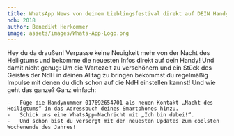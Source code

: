 ```yaml
---
title: WhatsApp News von deinem Lieblingsfestival direkt auf DEIN Handy
ndh: 2018
author: Benedikt Herkommer
image: assets/images/Whats-App-Logo.png
---
```

Hey du da draußen! Verpasse keine Neuigkeit mehr von der Nacht des Heiligtums und bekomme die neuesten Infos direkt auf dein Handy!
Und damit nicht genug: Um die Wartezeit zu verschönern und ein Stück des Geistes der NdH in deinen Alltag zu bringen bekommst du regelmäßig Impulse mit denen du dich schon auf die NdH einstellen kannst!
Und wie geht das ganze? Ganz einfach: 


	-	Füge die Handynummer 017692654701 als neuen Kontakt „Nacht des Heiligtums“ in das Adressbuch deines Smartphones hinzu.
	-	Schick uns eine WhatsApp-Nachricht mit „Ich bin dabei!“. 
	-	Und schon bist du versorgt mit den neuesten Updates zum coolsten Wochenende des Jahres!
